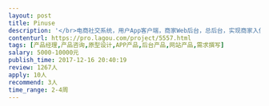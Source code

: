 ```yaml
---                
layout: post       
title: Pinuse           
description: '</br>电商社交系统，用户App客户端，商家Web后台，总后台，实现商家入住，商品展示，交易，订单管理，发布动态，评论转发点赞等基本功能</br>'     
contenturl: https://pro.lagou.com/project/5557.html      
tags: [产品经理,产品咨询,原型设计,APP产品,后台产品,网站产品,需求撰写]            
salary: 5000-10000元          
publish_time: 2017-12-16 20:40:19         
review: 1267人                   
apply: 10人                   
recommend: 3人                   
time_range: 2-4周              
---                 
```

